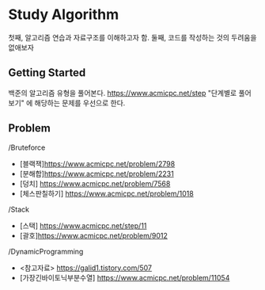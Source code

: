 # Study Algorithm

첫째, 알고리즘 연습과 자료구조를 이해하고자 함.
둘째, 코드를 작성하는 것의 두려움을 없애보자

## Getting Started

백준의 알고리즘 유형을 풀어본다.
https://www.acmicpc.net/step 
"단계별로 풀어보기" 에 해당하는 문제를 우선으로 한다.

## Problem

/Bruteforce <br>
- [블랙잭]https://www.acmicpc.net/problem/2798 <br>
- [분해합]https://www.acmicpc.net/problem/2231 <br>
- [덩치] https://www.acmicpc.net/problem/7568 <br>
- [체스판칠하기] https://www.acmicpc.net/problem/1018 <br>

/Stack <br>
- [스택] https://www.acmicpc.net/step/11 <br>
- [괄호]https://www.acmicpc.net/problem/9012 <br>

/DynamicProgramming <br>
- <참고자료> https://galid1.tistory.com/507 <br>
- [가장긴바이토닉부분수열] https://www.acmicpc.net/problem/11054 <br>
